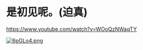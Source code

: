 # 是初见呢。(迫真)

https://www.youtube.com/watch?v=WOoQzNWaqTY

[![6pGLo4.png](https://s3.ax1x.com/2021/02/27/6pGLo4.png)](https://imgtu.com/i/6pGLo4)